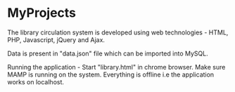 # MyProjects

The library circulation system is developed using web technologies - HTML, PHP, Javascript, jQuery and Ajax. 

Data is present in "data.json" file which can be imported into MySQL.

Running the application - Start "library.html" in chrome browser. Make sure MAMP is running on the system. Everything is offline i.e the application works on localhost.
